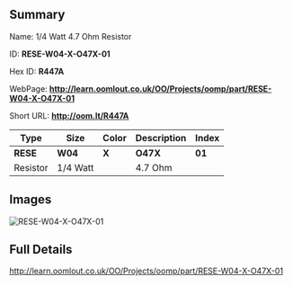 

## Summary
 
Name: 1/4 Watt 4.7 Ohm Resistor

ID: __RESE-W04-X-O47X-01__

Hex ID: __R447A__

WebPage: __http://learn.oomlout.co.uk/OO/Projects/oomp/part/RESE-W04-X-O47X-01__

Short URL: __http://oom.lt/R447A__


| Type   | Size   | Color   | Description   | Index   |    
| ----- | ------   | ------   | -----   | ----   |    
| __RESE__   					| __W04__   					| __X__    						| __O47X__    					| __01__ |    
| Resistor		| 1/4 Watt	| 		| 4.7 Ohm	| 	|

## Images
![RESE-W04-X-O47X-01](http://oomlout.com/oomp-gen/parts/RESE-W04-X-O47X-01/RESE-W04-X-O47X-01_420.jpg)

## Full Details

 http://learn.oomlout.co.uk/OO/Projects/oomp/part/RESE-W04-X-O47X-01


